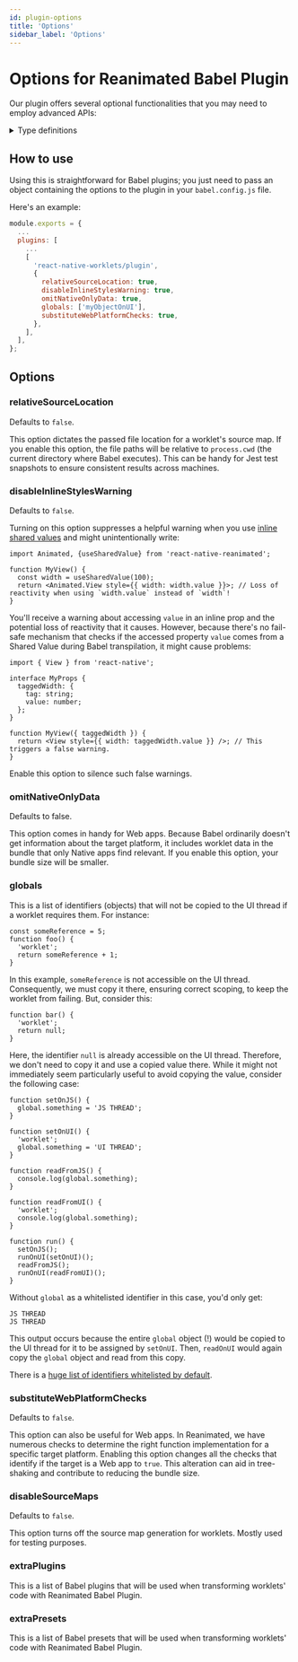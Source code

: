 ```yaml
---
id: plugin-options
title: 'Options'
sidebar_label: 'Options'
---
```


# Options for Reanimated Babel Plugin

Our plugin offers several optional functionalities that you may need to employ advanced APIs:

<details>
<summary>Type definitions</summary>

```typescript
interface ReanimatedPluginOptions {
  relativeSourceLocation?: boolean;
  disableInlineStylesWarning?: boolean;
  omitNativeOnlyData?: boolean;
  globals?: string[];
  substituteWebPlatformChecks?: boolean;
  disableSourceMaps?: boolean;
  extraPlugins?: string[];
  extraPresets?: string[];
}
```

</details>

## How to use

Using this is straightforward for Babel plugins; you just need to pass an object containing the options to the plugin in your `babel.config.js` file.

Here's an example:

```js {7}
module.exports = {
  ...
  plugins: [
    ...
    [
      'react-native-worklets/plugin',
      {
        relativeSourceLocation: true,
        disableInlineStylesWarning: true,
        omitNativeOnlyData: true,
        globals: ['myObjectOnUI'],
        substituteWebPlatformChecks: true,
      },
    ],
  ],
};
```

## Options

### relativeSourceLocation

Defaults to `false`.

This option dictates the passed file location for a worklet's source map. If you enable this option, the file paths will be relative to `process.cwd` (the current directory where Babel executes). This can be handy for Jest test snapshots to ensure consistent results across machines.

### disableInlineStylesWarning

Defaults to `false`.

Turning on this option suppresses a helpful warning when you use [inline shared values](/docs/fundamentals/glossary#animations-in-inline-styling) and might unintentionally write:

```tsx
import Animated, {useSharedValue} from 'react-native-reanimated';

function MyView() {
  const width = useSharedValue(100);
  return <Animated.View style={{ width: width.value }}>; // Loss of reactivity when using `width.value` instead of `width`!
}
```

You'll receive a warning about accessing `value` in an inline prop and the potential loss of reactivity that it causes. However, because there's no fail-safe mechanism that checks if the accessed property `value` comes from a Shared Value during Babel transpilation, it might cause problems:

```tsx
import { View } from 'react-native';

interface MyProps {
  taggedWidth: {
    tag: string;
    value: number;
  };
}

function MyView({ taggedWidth }) {
  return <View style={{ width: taggedWidth.value }} />; // This triggers a false warning.
}
```

Enable this option to silence such false warnings.

### omitNativeOnlyData

Defaults to false.

This option comes in handy for Web apps. Because Babel ordinarily doesn't get information about the target platform, it includes worklet data in the bundle that only Native apps find relevant. If you enable this option, your bundle size will be smaller.

### globals

This is a list of identifiers (objects) that will not be copied to the UI thread if a worklet requires them. For instance:

```tsx
const someReference = 5;
function foo() {
  'worklet';
  return someReference + 1;
}
```

In this example, `someReference` is not accessible on the UI thread. Consequently, we must copy it there, ensuring correct scoping, to keep the worklet from failing. But, consider this:

```tsx
function bar() {
  'worklet';
  return null;
}
```

Here, the identifier `null` is already accessible on the UI thread. Therefore, we don't need to copy it and use a copied value there. While it might not immediately seem particularly useful to avoid copying the value, consider the following case:

```tsx
function setOnJS() {
  global.something = 'JS THREAD';
}

function setOnUI() {
  'worklet';
  global.something = 'UI THREAD';
}

function readFromJS() {
  console.log(global.something);
}

function readFromUI() {
  'worklet';
  console.log(global.something);
}

function run() {
  setOnJS();
  runOnUI(setOnUI)();
  readFromJS();
  runOnUI(readFromUI)();
}
```

Without `global` as a whitelisted identifier in this case, you'd only get:

```
JS THREAD
JS THREAD
```

This output occurs because the entire `global` object (!) would be copied to the UI thread for it to be assigned by `setOnUI`. Then, `readOnUI` would again copy the `global` object and read from this copy.

There is a [huge list of identifiers whitelisted by default](https://github.com/software-mansion/react-native-reanimated/blob/4.0.0-beta.3/packages/react-native-worklets/plugin/src/globals.ts).

### substituteWebPlatformChecks

Defaults to `false`.

This option can also be useful for Web apps. In Reanimated, we have numerous checks to determine the right function implementation for a specific target platform. Enabling this option changes all the checks that identify if the target is a Web app to `true`. This alteration can aid in tree-shaking and contribute to reducing the bundle size.

### disableSourceMaps

Defaults to `false`.

This option turns off the source map generation for worklets. Mostly used for testing purposes.

### extraPlugins

This is a list of Babel plugins that will be used when transforming worklets' code with Reanimated Babel Plugin.

### extraPresets

This is a list of Babel presets that will be used when transforming worklets' code with Reanimated Babel Plugin.
